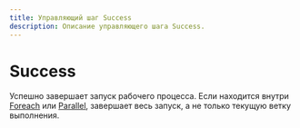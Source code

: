 ```yaml
---
title: Управляющий шаг Success
description: Описание управляющего шага Success.
---
```


# Success

Успешно завершает запуск рабочего процесса. Если находится внутри [Foreach](foreach.md) или [Parallel](parallel.md), завершает весь запуск, а не только текущую ветку выполнения.